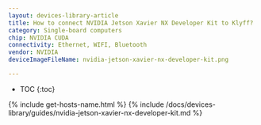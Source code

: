 ```yaml
---
layout: devices-library-article
title: How to connect NVIDIA Jetson Xavier NX Developer Kit to Klyff?
category: Single-board computers
chip: NVIDIA CUDA
connectivity: Ethernet, WIFI, Bluetooth
vendor: NVIDIA
deviceImageFileName: nvidia-jetson-xavier-nx-developer-kit.png

---
```



* TOC
{:toc}

{% include get-hosts-name.html %}
{% include /docs/devices-library/guides/nvidia-jetson-xavier-nx-developer-kit.md %}